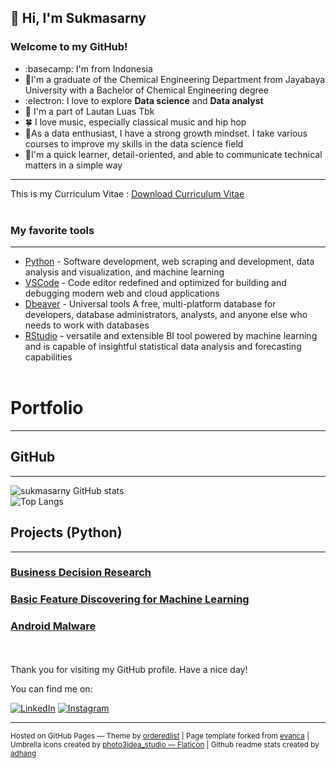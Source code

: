 ## 👋 Hi, I'm Sukmasarny  

### Welcome to my GitHub!
- :basecamp: I'm from Indonesia
- :school:I'm a graduate of the Chemical Engineering Department from Jayabaya University with a Bachelor of Chemical Engineering degree
- :electron: I love to explore **Data science** and **Data analyst**
- :briefcase: I'm a part of Lautan Luas Tbk
- :four_leaf_clover: I love music, especially classical music and hip hop
- :dizzy:As a data enthusiast, I have a strong growth mindset. I take various courses to improve my skills in the data science field
- :dizzy:I'm a quick learner, detail-oriented, and able to communicate technical matters in a simple way

---
This is my Curriculum Vitae : 
[Download Curriculum Vitae](https://github.com/sukmasarny/curriculum-vitae/blob/main/CV.pdf)
<br><br>

### My favorite tools
---

* [Python](https://www.python.org/) - Software development, web scraping and development, data analysis and visualization, and machine learning
* [VSCode](https://code.visualstudio.com/) - Code editor redefined and optimized for building and debugging modern web and cloud applications
* [Dbeaver](https://dbeaver.io/) - Universal tools A free, multi-platform database for developers, database administrators, analysts, and anyone else who needs to work with databases
* [RStudio](https://posit.co/) - versatile and extensible BI tool powered by machine learning and is capable of insightful statistical data analysis and forecasting capabilities
<br><br>


# Portfolio

---
## GitHub
---

![sukmasarny GitHub stats](https://github-readme-stats.vercel.app/api?username=sukmasarny&show_icons=true&theme=transparent,contribs&title_color=00875A&icon_color=006644&text_color=1B262C&bg_color=F5F7FA) <br>
![Top Langs](https://github-readme-stats.vercel.app/api/top-langs/?username=sukmasarny&layout=compact) <br>

## Projects (Python)
---

### [Business Decision Research](https://github.com/sukmasarny/sukmasarny100.github.io/blob/main/Data_Analyst_Project_Business_Decision_Research..ipynb)

### [Basic Feature Discovering for Machine Learning](https://github.com/sukmasarny/sukmasarny100.github.io/blob/main/basic_feature_discovering_for_machine_learning.py)

### [Android Malware](https://github.com/sukmasarny/Digital_Kominfo)


<br><br>
Thank you for visiting my GitHub profile. Have a nice day!

You can find me on:

[![LinkedIn](https://img.shields.io/badge/linkedin-0077B5?style=for-the-badge&logo=linkedin&logoColor=white&link=https://www.linkedin.com/in/sukma-sarny-934380111/)](https://www.linkedin.com/in/sukma-sarny-934380111/)
[![Instagram](https://img.shields.io/badge/Instagram-E4405F?style=for-the-badge&logo=instagram&logoColor=white&link=https://www.instagram.com/_wht.s_/?igshid=ZDdkNTZiNTM%3D/)](https://www.instagram.com/_wht.s_/?igshid=ZDdkNTZiNTM%3D/)

---
<p>
  <small>
    Hosted on GitHub Pages &mdash; Theme by <a href="https://github.com/orderedlist">orderedlist</a>
    |
    Page template forked from <a href="https://github.com/evanca/quick-portfolio">evanca</a>
    |
    Umbrella icons created by <a href="https://www.flaticon.com/free-icons/umbrella" title="umbrella icons">photo3idea_studio &mdash; Flaticon</a>
    |
    Github readme stats created by <a href="https://github.com/adhang/github-readme-stats">adhang</a>
  </small>
</p>


